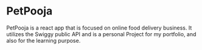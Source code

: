 # PetPooja
PetPooja is a react app that is focused on online food delivery business. It utilizes the Swiggy public API and is a personal Project for my portfolio, and also for the learning purpose.
